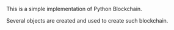This is a simple implementation of Python Blockchain.

Several objects are created and used to create such blockchain.
